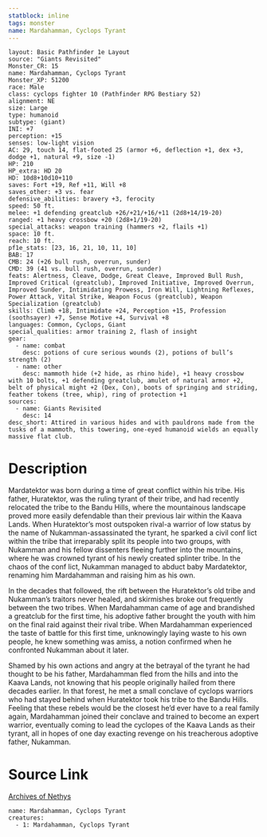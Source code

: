 ```yaml
---
statblock: inline
tags: monster
name: Mardahamman, Cyclops Tyrant
---
```

```statblock
layout: Basic Pathfinder 1e Layout
source: "Giants Revisited"
Monster_CR: 15
name: Mardahamman, Cyclops Tyrant
Monster_XP: 51200
race: Male
class: cyclops fighter 10 (Pathfinder RPG Bestiary 52)
alignment: NE
size: Large
type: humanoid
subtype: (giant)
INI: +7
perception: +15
senses: low-light vision
AC: 29, touch 14, flat-footed 25 (armor +6, deflection +1, dex +3, dodge +1, natural +9, size -1)
HP: 210
HP_extra: HD 20
HD: 10d8+10d10+110
saves: Fort +19, Ref +11, Will +8
saves_other: +3 vs. fear
defensive_abilities: bravery +3, ferocity
speed: 50 ft.
melee: +1 defending greatclub +26/+21/+16/+11 (2d8+14/19-20)
ranged: +1 heavy crossbow +20 (2d8+1/19-20)
special_attacks: weapon training (hammers +2, flails +1)
space: 10 ft.
reach: 10 ft.
pf1e_stats: [23, 16, 21, 10, 11, 10]
BAB: 17
CMB: 24 (+26 bull rush, overrun, sunder)
CMD: 39 (41 vs. bull rush, overrun, sunder)
feats: Alertness, Cleave, Dodge, Great Cleave, Improved Bull Rush, Improved Critical (greatclub), Improved Initiative, Improved Overrun, Improved Sunder, Intimidating Prowess, Iron Will, Lightning Reflexes, Power Attack, Vital Strike, Weapon Focus (greatclub), Weapon Specialization (greatclub)
skills: Climb +18, Intimidate +24, Perception +15, Profession (soothsayer) +7, Sense Motive +4, Survival +8
languages: Common, Cyclops, Giant
special_qualities: armor training 2, flash of insight
gear:
  - name: combat
    desc: potions of cure serious wounds (2), potions of bull’s strength (2)
  - name: other
    desc: mammoth hide (+2 hide, as rhino hide), +1 heavy crossbow with 10 bolts, +1 defending greatclub, amulet of natural armor +2, belt of physical might +2 (Dex, Con), boots of springing and striding, feather tokens (tree, whip), ring of protection +1
sources:
  - name: Giants Revisited
    desc: 14
desc_short: Attired in various hides and with pauldrons made from the tusks of a mammoth, this towering, one-eyed humanoid wields an equally massive flat club.
```
# Description
Mardatektor was born during a time of great conflict within his tribe. His father, Huratektor, was the ruling tyrant of their tribe, and had recently relocated the tribe to the Bandu Hills, where the mountainous landscape proved more easily defendable than their previous lair within the Kaava Lands. When Huratektor’s most outspoken rival-a warrior of low status by the name of Nukamman-assassinated the tyrant, he sparked a civil conf lict within the tribe that irreparably split its people into two groups, with Nukamman and his fellow dissenters fleeing further into the mountains, where he was crowned tyrant of his newly created splinter tribe. In the chaos of the conf lict, Nukamman managed to abduct baby Mardatektor, renaming him Mardahamman and raising him as his own.

In the decades that followed, the rift between the Huratektor’s old tribe and Nukamman’s traitors never healed, and skirmishes broke out frequently between the two tribes. When Mardahamman came of age and brandished a greatclub for the first time, his adoptive father brought the youth with him on the final raid against their rival tribe. When Mardahamman experienced the taste of battle for this first time, unknowingly laying waste to his own people, he knew something was amiss, a notion confirmed when he confronted Nukamman about it later.

Shamed by his own actions and angry at the betrayal of the tyrant he had thought to be his father, Mardahamman fled from the hills and into the Kaava Lands, not knowing that his people originally hailed from there decades earlier. In that forest, he met a small conclave of cyclops warriors who had stayed behind when Huratektor took his tribe to the Bandu Hills. Feeling that these rebels would be the closest he’d ever have to a real family again, Mardahamman joined their conclave and trained to become an expert warrior, eventually coming to lead the cyclopes of the Kaava Lands as their tyrant, all in hopes of one day exacting revenge on his treacherous adoptive father, Nukamman.
# Source Link
[Archives of Nethys](https://aonprd.com/MonsterDisplay.aspx?ItemName=Mardahamman%2C%20Cyclops%20Tyrant)
```encounter-table
name: Mardahamman, Cyclops Tyrant
creatures:
  - 1: Mardahamman, Cyclops Tyrant
```
